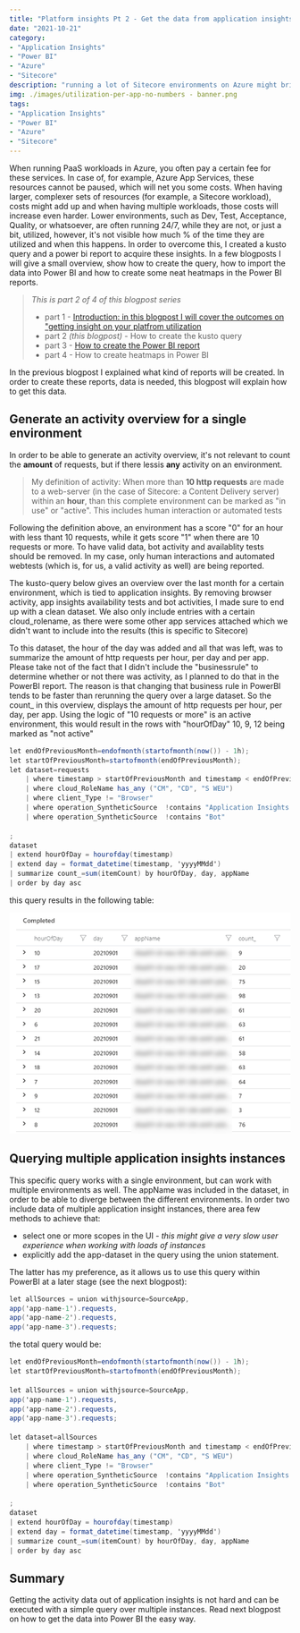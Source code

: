 ```yaml
---
title: "Platform insights Pt 2 - Get the data from application insights"
date: "2021-10-21"
category: 
- "Application Insights"
- "Power BI"
- "Azure"
- "Sitecore"
description: "running a lot of Sitecore environments on Azure might bring a lot of costs, as the payroll continues 24/7. This blogpost series describes how to get insights in the actual utilization (and waste)"
img: ./images/utilization-per-app-no-numbers - banner.png
tags:
- "Application Insights"
- "Power BI"
- "Azure"
- "Sitecore"
---
```

When running PaaS workloads in Azure, you often pay a certain fee for these services. In case of, for example, Azure App Services, these resources cannot be paused, which will net you some costs. When having larger, complexer sets of resources (for example, a Sitecore workload), costs might add up and when having multiple workloads, those costs will increase even harder. Lower environments, such as Dev, Test, Acceptance, Quality, or whatsoever, are often running 24/7, while they are not, or just a bit, utilized, however, it's not visible how much % of the time they are utilized and when this happens. In order to overcome this, I created a kusto query and a power bi report to acquire these insights. In a few blogposts I will give a small overview, show how to create the query, how to import the data into Power BI and how to create some neat heatmaps in the Power BI reports. 

> *This is part 2 of 4 of this blogpost series* 
> * part 1  - [Introduction: in this blogpost I will cover the outcomes on "getting insight on your platfrom utilization](..\getting-insights-in-your-paas-utilization-using-app-insights-and-power-bi-part-1)
> * part 2 *(this blogpost)* - How to create the kusto query
> * part 3 - [How to create the Power BI report](..\getting-insights-in-your-paas-utilization-using-app-insights-and-power-bi-part-3)
> * part 4 - How to create heatmaps in Power BI

In the previous blogpost I explained what kind of reports will be created. In order to create these reports, data is needed, this blogpost will explain how to get this data.

## Generate an activity overview for a single environment
In order to be able to generate an activity overview, it's not relevant to count the **amount** of requests, but if there lessis **any** activity on an environment.

> My definition of activity: When more than **10 http requests** are made to a web-server (in the case of Sitecore: a Content Delivery server) within an **hour**, than this complete environment can be marked as "in use" or "active". This includes human interaction or automated tests

Following the definition above, an environment has a score "0" for an hour with less thant 10 requests, while it gets score "1" when there are 10 requests or more. To have valid data, bot activity and availablity tests should be removed. In my case, only human interactions and automated webtests (which is, for us, a valid activity as well) are being reported.

The kusto-query below gives an overview over the last month for a certain environment, which is tied to application insights. By removing browser activity, app insights availability tests and bot activities, I made sure to end up with a clean dataset. We also only include entries with a certain cloud_rolename, as there were some other app services attached which we didn't want to include into the results (this is specific to Sitecore)

To this dataset, the hour of the day was added and all that was left, was to summarize the amount of http requests per hour, per day and per app. Please take not of the fact that I didn't include the "businessrule" to determine whether or not there was activity, as I planned to do that in the PowerBI report. The reason is that changing that business rule in PowerBI tends to be faster than rerunning the query over a large dataset. So the count_ in this overview, displays the amount of http requests per hour, per day, per app. Using the logic of "10 requests or more" is an active environment, this would result in the rows with "hourOfDay" 10, 9, 12 being marked as "not active"

```csharp {numberLines: true}
let endOfPreviousMonth=endofmonth(startofmonth(now()) - 1h);
let startOfPreviousMonth=startofmonth(endOfPreviousMonth);
let dataset=requests
    | where timestamp > startOfPreviousMonth and timestamp < endOfPreviousMonth
    | where cloud_RoleName has_any ("CM", "CD", "S WEU")
    | where client_Type != "Browser"   
    | where operation_SyntheticSource  !contains "Application Insights Availability"
    | where operation_SyntheticSource  !contains "Bot"
    
;
dataset
| extend hourOfDay = hourofday(timestamp)
| extend day = format_datetime(timestamp, 'yyyyMMdd')
| summarize count_=sum(itemCount) by hourOfDay, day, appName
| order by day asc
```

this query results in the following table:

![](./images/app-insights-results.png)

## Querying multiple application insights instances
This specific query works with a single environment, but can work with multiple environments as well. The appName was included in the dataset, in order to be able to diverge between the different environments. In order two include data of multiple application insight instances, there area few methods to achieve that: 
* select one or more scopes in the UI *- this might give a very slow user experience when working with loads of instances*
* explicitly add the app-dataset in the query using the union statement.

The latter has my preference, as it allows us to use this query within PowerBI at a later stage (see the next blogpost):

```csharp
let allSources = union withjsource=SourceApp,
app('app-name-1').requests,
app('app-name-2').requests,
app('app-name-3').requests;
```

the total query would be:
```csharp
let endOfPreviousMonth=endofmonth(startofmonth(now()) - 1h);
let startOfPreviousMonth=startofmonth(endOfPreviousMonth);

let allSources = union withjsource=SourceApp,
app('app-name-1').requests,
app('app-name-2').requests,
app('app-name-3').requests;

let dataset=allSources
    | where timestamp > startOfPreviousMonth and timestamp < endOfPreviousMonth
    | where cloud_RoleName has_any ("CM", "CD", "S WEU")
    | where client_Type != "Browser"   
    | where operation_SyntheticSource  !contains "Application Insights Availability"
    | where operation_SyntheticSource  !contains "Bot"
    
;
dataset
| extend hourOfDay = hourofday(timestamp)
| extend day = format_datetime(timestamp, 'yyyyMMdd')
| summarize count_=sum(itemCount) by hourOfDay, day, appName
| order by day asc
```

## Summary
Getting the activity data out of application insights is not hard and can be executed with a simple query over multiple instances. Read next blogpost on how to get the data into Power BI the easy way.



